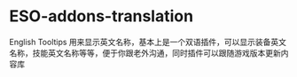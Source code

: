 # ESO-addons-translation
English Tooltips 用来显示英文名称，基本上是一个双语插件，可以显示装备英文名称，技能英文名称等等，便于你跟老外沟通，同时插件可以跟随游戏版本更新内容库
